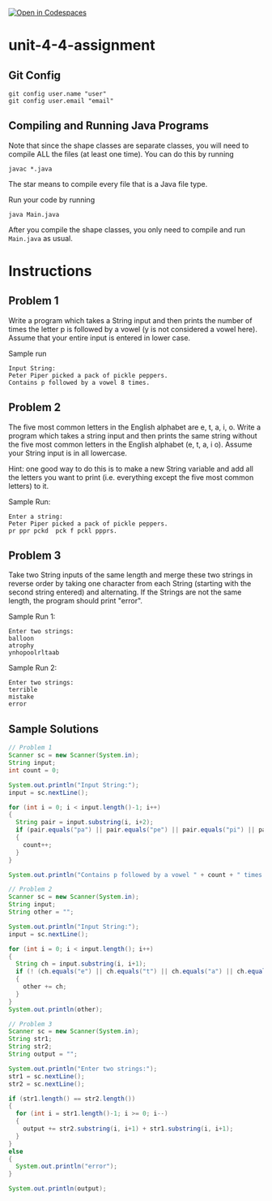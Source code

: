 [![Open in Codespaces](https://classroom.github.com/assets/launch-codespace-2972f46106e565e64193e422d61a12cf1da4916b45550586e14ef0a7c637dd04.svg)](https://classroom.github.com/open-in-codespaces?assignment_repo_id=17092917)
# unit-4-4-assignment

## Git Config
```
git config user.name "user"
git config user.email "email"
```

## Compiling and Running Java Programs
Note that since the shape classes are separate classes, you will need to compile ALL the files (at least one time).  You can do this by running
```
javac *.java
```
The star means to compile every file that is a Java file type.

Run your code by running
```
java Main.java
```

After you compile the shape classes, you only need to compile and run `Main.java` as usual.

# Instructions  

## Problem 1
Write a program which takes a String input and then prints the number of times the letter p is followed by a vowel (y is not considered a vowel here). Assume that your entire input is entered in lower case.

Sample run
```
Input String:
Peter Piper picked a pack of pickle peppers.
Contains p followed by a vowel 8 times.
```

## Problem 2
The five most common letters in the English alphabet are e, t, a, i, o. Write a program which takes a string input and then prints the same string without the five most common letters in the English alphabet (e, t, a, i o).  Assume your String input is in all lowercase.

Hint: one good way to do this is to make a new String variable and add all the letters you want to print (i.e. everything except the five most common letters) to it.

Sample Run:
```
Enter a string:
Peter Piper picked a pack of pickle peppers.
pr ppr pckd  pck f pckl ppprs.
```

## Problem 3
Take two String inputs of the same length and merge these two strings in reverse order by taking one character from each String (starting with the second string entered) and alternating. If the Strings are not the same length, the program should print "error".

Sample Run 1:
```
Enter two strings:
balloon
atrophy
ynhopoolrltaab
```
Sample Run 2:
```
Enter two strings:
terrible
mistake
error
```

## Sample Solutions
```java
// Problem 1
Scanner sc = new Scanner(System.in);
String input;
int count = 0;

System.out.println("Input String:");
input = sc.nextLine();

for (int i = 0; i < input.length()-1; i++)
{
  String pair = input.substring(i, i+2);
  if (pair.equals("pa") || pair.equals("pe") || pair.equals("pi") || pair.equals("po") || pair.equals("pu"))
  {
    count++;
  }
}

System.out.println("Contains p followed by a vowel " + count + " times.");

// Problem 2
Scanner sc = new Scanner(System.in);
String input;
String other = "";

System.out.println("Input String:");
input = sc.nextLine();

for (int i = 0; i < input.length(); i++)
{
  String ch = input.substring(i, i+1);
  if (! (ch.equals("e") || ch.equals("t") || ch.equals("a") || ch.equals("i") || ch.equals("o")) )
  {
    other += ch;
  }
}
System.out.println(other);

// Problem 3
Scanner sc = new Scanner(System.in);
String str1;
String str2;
String output = "";

System.out.println("Enter two strings:");
str1 = sc.nextLine();
str2 = sc.nextLine();

if (str1.length() == str2.length())
{
  for (int i = str1.length()-1; i >= 0; i--)
  {
    output += str2.substring(i, i+1) + str1.substring(i, i+1);
  }
}
else
{
  System.out.println("error");
}

System.out.println(output);
```
